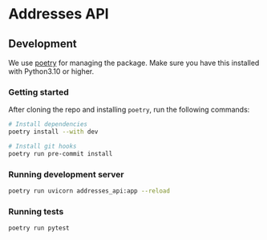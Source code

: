# Addresses API

## Development

We use [poetry](https://python-poetry.org/) for managing the package.
Make sure you have this installed with Python3.10 or higher.

### Getting started

After cloning the repo and installing `poetry`, run the following commands:

```zsh
# Install dependencies
poetry install --with dev

# Install git hooks
poetry run pre-commit install
```

### Running development server

```zsh
poetry run uvicorn addresses_api:app --reload
```

### Running tests

```zsh
poetry run pytest
```
